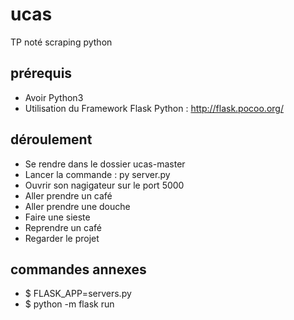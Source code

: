 # ucas
TP noté scraping python

## prérequis
* Avoir Python3
* Utilisation du Framework Flask Python : http://flask.pocoo.org/

 ## déroulement 
* Se rendre dans le dossier ucas-master
* Lancer la commande : py server.py
* Ouvrir son nagigateur sur le port 5000
* Aller prendre un café
* Aller prendre une douche
* Faire une sieste
* Reprendre un café
* Regarder le projet


 ## commandes annexes
* $ FLASK_APP=servers.py
* $ python -m flask run
